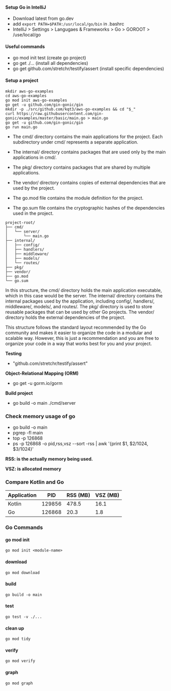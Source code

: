 #### Setup Go in IntelliJ

- Download latest from go.dev
- add ```export PATH=$PATH:/usr/local/go/bin``` in .bashrc
- IntelliJ > Settings > Langugaes & Frameworks > Go > GOROOT > /use/local/go

#### Useful commands

- go mod init test (create go project)
- go get ./... (install all dependencies)
- go get github.com/stretchr/testify/assert (install specific dependencies)

#### Setup a project

```
mkdir aws-go-examples
cd aws-go-examples
go mod init aws-go-examples
go get -u github.com/gin-gonic/gin
mkdir -p ./src/github.com/kqt3/aws-go-examples && cd "$_"
curl https://raw.githubusercontent.com/gin-gonic/examples/master/basic/main.go > main.go
go get -u github.com/gin-gonic/gin
go run main.go
```

- The cmd/ directory contains the main applications for the project. Each subdirectory under cmd/ represents a separate
  application.

- The internal/ directory contains packages that are used only by the main applications in cmd/.

- The pkg/ directory contains packages that are shared by multiple applications.

- The vendor/ directory contains copies of external dependencies that are used by the project.

- The go.mod file contains the module definition for the project.

- The go.sum file contains the cryptographic hashes of the dependencies used in the project.

```
project-root/
├── cmd/
│   └── server/
│       └── main.go
├── internal/
│   ├── config/
│   ├── handlers/
│   ├── middleware/
│   ├── models/
│   └── routes/
├── pkg/
├── vendor/
├── go.mod
└── go.sum
```

In this structure, the cmd/ directory holds the main application executable, which in this case would be the server. The
internal/ directory contains the internal packages used by the application, including config/, handlers/, middleware/,
models/, and routes/. The pkg/ directory is used to store reusable packages that can be used by other Go projects. The
vendor/ directory holds the external dependencies of the project.

This structure follows the standard layout recommended by the Go community and makes it easier to organize the code in a
modular and scalable way. However, this is just a recommendation and you are free to organize your code in a way that
works best for you and your project.

**Testing**

- "github.com/stretchr/testify/assert"

**Object-Relational Mapping (ORM)**

- go get -u gorm.io/gorm

**Build project**

- go build -o main ./cmd/server

### Check memory usage of go

- go build -o main
- pgrep -fl main
- top -p 126868
- ps -p 126868 -o pid,rss,vsz --sort -rss | awk '{print $1, $2/1024, $3/1024}'

**RSS: is the actually memory being used.**

**VSZ: is allocated memory**

### Compare Kotlin and Go

| Application | PID    | RSS (MB) | VSZ (MB) |
|-------------|--------|----------|----------|
| Kotlin      | 129856 | 478.5    | 16.1     |
| Go          | 126868 | 20.3     | 1.8      |

### Go Commands

#### go mod init

```
go mod init <module-name>
```

#### download

```
go mod download
```

#### build

```
go build -o main
```

#### test

```
go test -v ./...
```

#### clean up

```
go mod tidy
```

#### verify

```
go mod verify
```

#### graph
```
go mod graph
```
